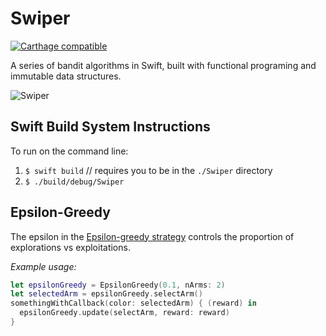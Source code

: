 # Swiper

[![Carthage compatible](https://img.shields.io/badge/Carthage-compatible-4BC51D.svg?style=flat)](https://github.com/Carthage/Carthage)

A series of bandit algorithms in Swift, built with functional programing and immutable data structures.

![Swiper](http://i.imgur.com/EhLAg7t.png)

## Swift Build System Instructions
To run on the command line:
1. `$ swift build` // requires you to be in the `./Swiper` directory
1. `$ ./build/debug/Swiper`

## Epsilon-Greedy
The epsilon in the [Epsilon-greedy strategy](https://en.wikipedia.org/wiki/Multi-armed_bandit#Semi-uniform_strategies) controls the proportion of explorations vs exploitations.

*Example usage:*
```swift
let epsilonGreedy = EpsilonGreedy(0.1, nArms: 2)
let selectedArm = epsilonGreedy.selectArm()
somethingWithCallback(color: selectedArm) { (reward) in
  epsilonGreedy.update(selectArm, reward: reward)
}
```
